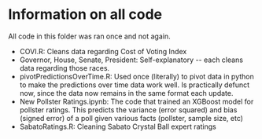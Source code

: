 # Information on all code

All code in this folder was ran once and not again. 

- COVI.R: Cleans data regarding Cost of Voting Index
- Governor, House, Senate, President: Self-explanatory -- each cleans data regarding those races. 
- pivotPredictionsOverTime.R: Used once (literally) to pivot data in python to make the predictions over time data work well. Is practically defunct now, since the data now remains in the same format each update.
- New Pollster Ratings.ipynb: The code that trained an XGBoost model for pollster ratings. This predicts the variance (error squared) and bias (signed error) of a poll given various facts (pollster, sample size, etc)
- SabatoRatings.R: Cleaning Sabato Crystal Ball expert ratings